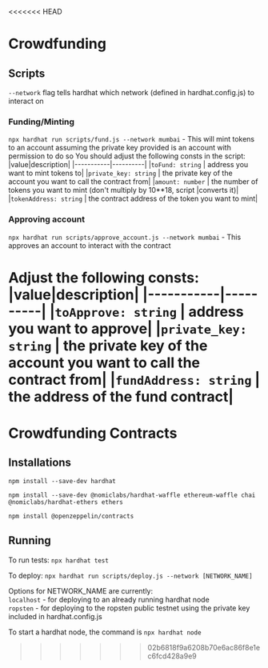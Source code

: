 <<<<<<< HEAD
# Crowdfunding

## Scripts
`--network` flag tells hardhat which network (defined in hardhat.config.js) to interact on

### Funding/Minting

`npx hardhat run scripts/fund.js --network mumbai` - This will mint tokens to an account assuming the private key provided is an account with permission to do so
You should adjust the following consts in the script: 
|value|description|
|-----------|----------|
|`toFund: string` | address you want to mint tokens to|
|`private_key: string` | the private key of the account you want to call the contract from|
|`amount: number` | the number of tokens you want to mint (don't multiply by 10**18, script |converts it)|
|`tokenAddress: string` | the contract address of the token you want to mint|



### Approving account
`npx hardhat run scripts/approve_account.js --network mumbai` - This approves an account to interact with the contract 

Adjust the following consts:
|value|description|
|-----------|----------|
|`toApprove: string` | address you want to approve|
|`private_key: string` | the private key of the account you want to call the contract from|
|`fundAddress: string` | the address of the fund contract|
=======
# Crowdfunding Contracts

## Installations
`npm install --save-dev hardhat`  
  
`npm install --save-dev @nomiclabs/hardhat-waffle ethereum-waffle chai @nomiclabs/hardhat-ethers ethers`
  
`npm install @openzeppelin/contracts`

## Running
To run tests:
`npx hardhat test`

To deploy:
`npx hardhat run scripts/deploy.js --network [NETWORK_NAME]`

Options for NETWORK_NAME are currently:  
`localhost` - for deploying to an already running hardhat node  
`ropsten` - for deploying to the ropsten public testnet using the private key included in hardhat.config.js  


To start a hardhat node, the command is `npx hardhat node`  

>>>>>>> 02b6818f9a6208b70e6ac86f8e1ec6fcd428a9e9


